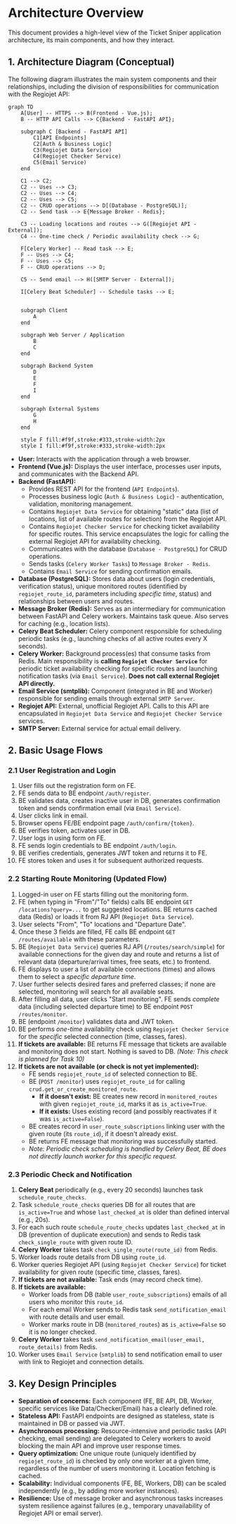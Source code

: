 # Architecture Overview

This document provides a high-level view of the Ticket Sniper application architecture, its main components, and how they interact.

## 1. Architecture Diagram (Conceptual)

The following diagram illustrates the main system components and their relationships, including the division of responsibilities for communication with the Regiojet API:

```mermaid
graph TD
    A[User] -- HTTPS --> B(Frontend - Vue.js);
    B -- HTTP API Calls --> C{Backend - FastAPI API};

    subgraph C [Backend - FastAPI API]
        C1[API Endpoints]
        C2[Auth & Business Logic]
        C3(Regiojet Data Service)
        C4(Regiojet Checker Service)
        C5(Email Service)
    end

    C1 --> C2;
    C2 -- Uses --> C3;
    C2 -- Uses --> C4;
    C2 -- Uses --> C5;
    C2 -- CRUD operations --> D[(Database - PostgreSQL)];
    C2 -- Send task --> E{Message Broker - Redis};

    C3 -- Loading locations and routes --> G([Regiojet API - External]);
    C4 -- One-time check / Periodic availability check --> G; 

    F[Celery Worker] -- Read task --> E;
    F -- Uses --> C4;  
    F -- Uses --> C5;  
    F -- CRUD operations --> D;

    C5 -- Send email --> H([SMTP Server - External]);

    I[Celery Beat Scheduler] -- Schedule tasks --> E;


    subgraph Client
        A
    end

    subgraph Web Server / Application
        B
        C
    end

    subgraph Backend System
        D
        E
        F
        I
    end

    subgraph External Systems
        G
        H
    end

    style F fill:#f9f,stroke:#333,stroke-width:2px
    style I fill:#f9f,stroke:#333,stroke-width:2px
```
*   **User:** Interacts with the application through a web browser.
*   **Frontend (Vue.js):** Displays the user interface, processes user inputs, and communicates with the Backend API.
*   **Backend (FastAPI):**
    *   Provides REST API for the frontend (`API Endpoints`).
    *   Processes business logic (`Auth & Business Logic`) - authentication, validation, monitoring management.
    *   Contains `Regiojet Data Service` for obtaining "static" data (list of locations, list of available routes for selection) from the Regiojet API.
    *   Contains `Regiojet Checker Service` for checking ticket availability for specific routes. This service encapsulates the logic for calling the external Regiojet API for availability checking.
    *   Communicates with the database (`Database - PostgreSQL`) for CRUD operations.
    *   Sends tasks (`Celery Worker Tasks`) to `Message Broker - Redis`.
    *   Contains `Email Service` for sending confirmation emails.
*   **Database (PostgreSQL):** Stores data about users (login credentials, verification status), unique monitored routes (identified by `regiojet_route_id`, parameters including *specific time*, status) and relationships between users and routes.
*   **Message Broker (Redis):** Serves as an intermediary for communication between FastAPI and Celery workers. Maintains task queue. Also serves for caching (e.g., location lists).
*   **Celery Beat Scheduler:** Celery component responsible for scheduling periodic tasks (e.g., launching checks of all active routes every X seconds).
*   **Celery Worker:** Background process(es) that consume tasks from Redis. Main responsibility is **calling `Regiojet Checker Service`** for periodic ticket availability checking for specific routes and launching notification tasks (via `Email Service`). **Does not call external Regiojet API directly.**
*   **Email Service (smtplib):** Component (integrated in BE and Worker) responsible for sending emails through external `SMTP Server`.
*   **Regiojet API:** External, unofficial Regiojet API. Calls to this API are encapsulated in `Regiojet Data Service` and `Regiojet Checker Service` services.
*   **SMTP Server:** External service for actual email delivery.

## 2. Basic Usage Flows

### 2.1 User Registration and Login

1.  User fills out the registration form on FE.
2.  FE sends data to BE endpoint `/auth/register`.
3.  BE validates data, creates inactive user in DB, generates confirmation token and sends confirmation email (via `Email Service`).
4.  User clicks link in email.
5.  Browser opens FE/BE endpoint page `/auth/confirm/{token}`.
6.  BE verifies token, activates user in DB.
7.  User logs in using form on FE.
8.  FE sends login credentials to BE endpoint `/auth/login`.
9.  BE verifies credentials, generates JWT token and returns it to FE.
10. FE stores token and uses it for subsequent authorized requests.

### 2.2 Starting Route Monitoring (Updated Flow)

1.  Logged-in user on FE starts filling out the monitoring form.
2.  FE (when typing in "From"/"To" fields) calls BE endpoint `GET /locations?query=...` to get suggested locations. BE returns cached data (Redis) or loads it from RJ API (`Regiojet Data Service`).
3.  User selects "From", "To" locations and "Departure Date".
4.  Once these 3 fields are filled, FE calls BE endpoint `GET /routes/available` with these parameters.
5.  BE (`Regiojet Data Service`) queries RJ API (`/routes/search/simple`) for available connections for the given day and route and returns a list of relevant data (departure/arrival times, free seats, etc.) to frontend.
6.  FE displays to user a list of available connections (times) and allows them to select a *specific departure time*.
7.  User further selects desired fares and preferred classes; if none are selected, monitoring will search for all available seats.
8.  After filling all data, user clicks "Start monitoring". FE sends *complete* data (including selected departure time) to BE endpoint `POST /routes/monitor`.
9.  BE (endpoint `/monitor`) validates data and JWT token.
10. BE performs *one-time* availability check using `Regiojet Checker Service` for the *specific* selected connection (time, classes, fares).
11. **If tickets are available:** BE returns FE message that tickets are available and monitoring does not start. Nothing is saved to DB. *(Note: This check is planned for Task 10)*
12. **If tickets are not available (or check is not yet implemented):**
    *   FE sends `regiojet_route_id` of selected connection to BE.
    *   BE (`POST /monitor`) uses `regiojet_route_id` for calling `crud.get_or_create_monitored_route`.
        *   **If it doesn't exist:** BE creates new record in `monitored_routes` with given `regiojet_route_id`, marks it as `is_active=True`.
        *   **If it exists:** Uses existing record (and possibly reactivates if it was `is_active=False`).
    *   BE creates record in `user_route_subscriptions` linking user with the given route (its `route_id`), if it doesn't already exist.
    *   BE returns FE message that monitoring was successfully started.
    *   *Note: Periodic check scheduling is handled by Celery Beat, BE does not directly launch worker for this specific request.*

### 2.3 Periodic Check and Notification

1.  **Celery Beat** periodically (e.g., every 20 seconds) launches task `schedule_route_checks`.
2.  Task `schedule_route_checks` queries DB for all routes that are `is_active=True` and whose `last_checked_at` is older than defined interval (e.g., 20s).
3.  For each such route `schedule_route_checks` updates `last_checked_at` in DB (prevention of duplicate execution) and sends to Redis task `check_single_route` with given route ID.
4.  **Celery Worker** takes task `check_single_route(route_id)` from Redis.
5.  Worker loads route details from DB using `route_id`.
6.  Worker queries Regiojet API (using `Regiojet Checker Service`) for ticket availability for given route (specific time, classes, fares).
7.  **If tickets are not available:** Task ends (may record check time).
8.  **If tickets are available:**
    *   Worker loads from DB (table `user_route_subscriptions`) emails of all users who monitor this `route_id`.
    *   For each email Worker sends to Redis task `send_notification_email` with route details and user email.
    *   Worker marks route in DB (`monitored_routes`) as `is_active=False` so it is no longer checked.
9.  **Celery Worker** takes task `send_notification_email(user_email, route_details)` from Redis.
10. Worker uses `Email Service` (`smtplib`) to send notification email to user with link to Regiojet and connection details.

## 3. Key Design Principles

*   **Separation of concerns:** Each component (FE, BE API, DB, Worker, specific services like Data/Checker/Email) has a clearly defined role.
*   **Stateless API:** FastAPI endpoints are designed as stateless, state is maintained in DB or passed via JWT.
*   **Asynchronous processing:** Resource-intensive and periodic tasks (API checking, email sending) are delegated to Celery workers to avoid blocking the main API and improve user response times.
*   **Query optimization:** One unique route (uniquely identified by `regiojet_route_id`) is checked by only one worker at a given time, regardless of the number of users monitoring it. Location fetching is cached.
*   **Scalability:** Individual components (FE, BE, Workers, DB) can be scaled independently (e.g., by adding more worker instances).
*   **Resilience:** Use of message broker and asynchronous tasks increases system resilience against failures (e.g., temporary unavailability of Regiojet API or email server).

